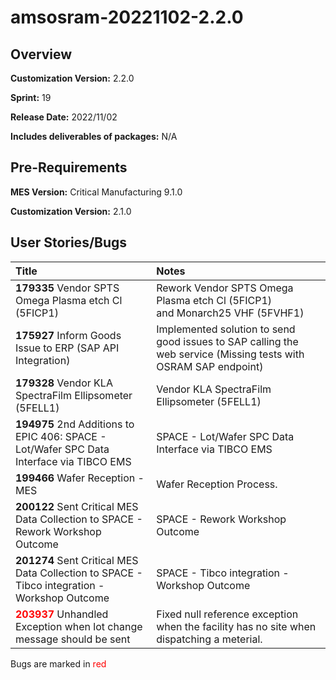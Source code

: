 ﻿# amsosram-20221102-2.2.0

## Overview

**Customization Version:** 2.2.0

**Sprint:** 19

**Release Date:** 2022/11/02

**Includes deliverables of packages:** N/A

## Pre-Requirements

**MES Version:** Critical Manufacturing 9.1.0

**Customization Version:** 2.1.0

## User Stories/Bugs

| Title                                                                                                | Notes                                                                                                           |
| :--------------------------------------------------------------------------------------------------- | :-------------------------------------------------------------------------------------------------------------- |
| **179335** Vendor SPTS Omega Plasma etch Cl (5FICP1)                                                 | Rework Vendor SPTS Omega Plasma etch Cl (5FICP1) and&nbsp;Monarch25 VHF (5FVHF1)                                |
| **175927** Inform Goods Issue to ERP (SAP API Integration)                                           | Implemented solution to send good issues to SAP calling the web service (Missing tests with OSRAM SAP endpoint) |
| **179328** Vendor KLA SpectraFilm Ellipsometer (5FELL1)                                              | Vendor KLA SpectraFilm Ellipsometer (5FELL1)                                                                    |
| **194975** 2nd Additions to EPIC 406: SPACE - Lot/Wafer SPC Data Interface via TIBCO EMS             | SPACE - Lot/Wafer SPC Data Interface via TIBCO EMS                                                              |
| **199466** Wafer Reception - MES                                                                     | Wafer Reception Process.                                                                                        |
| **200122** Sent Critical MES Data Collection to SPACE - Rework Workshop Outcome                      | SPACE - Rework Workshop Outcome                                                                                 |
| **201274** Sent Critical MES Data Collection to SPACE - Tibco integration - Workshop Outcome         | SPACE - Tibco integration - Workshop Outcome                                                                    |
| <span style='color:red'>**203937**</span> Unhandled Exception when lot change message should be sent | Fixed null reference exception when the facility has no site when dispatching a meterial.                       |

Bugs are marked in <span style='color:red'>red</span>

